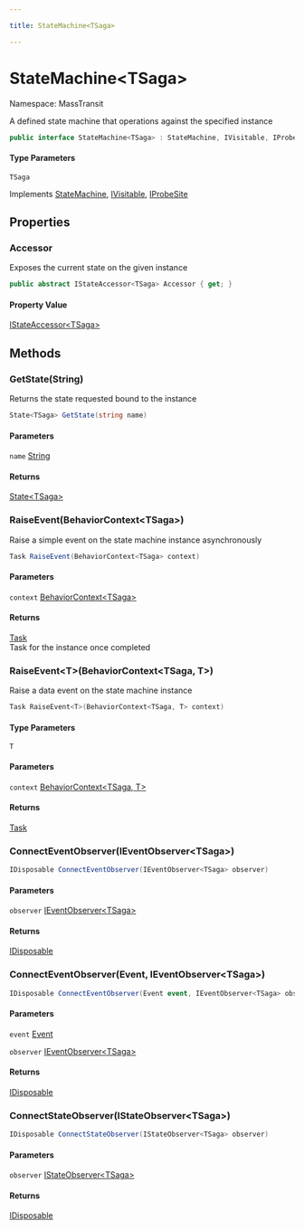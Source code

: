 ```yaml
---

title: StateMachine<TSaga>

---
```


# StateMachine\<TSaga\>

Namespace: MassTransit

A defined state machine that operations against the specified instance

```csharp
public interface StateMachine<TSaga> : StateMachine, IVisitable, IProbeSite
```

#### Type Parameters

`TSaga`<br/>

Implements [StateMachine](../masstransit/statemachine), [IVisitable](../masstransit/ivisitable), [IProbeSite](../masstransit/iprobesite)

## Properties

### **Accessor**

Exposes the current state on the given instance

```csharp
public abstract IStateAccessor<TSaga> Accessor { get; }
```

#### Property Value

[IStateAccessor\<TSaga\>](../masstransit/istateaccessor-1)<br/>

## Methods

### **GetState(String)**

Returns the state requested bound to the instance

```csharp
State<TSaga> GetState(string name)
```

#### Parameters

`name` [String](https://learn.microsoft.com/en-us/dotnet/api/system.string)<br/>

#### Returns

[State\<TSaga\>](../masstransit/state-1)<br/>

### **RaiseEvent(BehaviorContext\<TSaga\>)**

Raise a simple event on the state machine instance asynchronously

```csharp
Task RaiseEvent(BehaviorContext<TSaga> context)
```

#### Parameters

`context` [BehaviorContext\<TSaga\>](../masstransit/behaviorcontext-1)<br/>

#### Returns

[Task](https://learn.microsoft.com/en-us/dotnet/api/system.threading.tasks.task)<br/>
Task for the instance once completed

### **RaiseEvent\<T\>(BehaviorContext\<TSaga, T\>)**

Raise a data event on the state machine instance

```csharp
Task RaiseEvent<T>(BehaviorContext<TSaga, T> context)
```

#### Type Parameters

`T`<br/>

#### Parameters

`context` [BehaviorContext\<TSaga, T\>](../masstransit/behaviorcontext-2)<br/>

#### Returns

[Task](https://learn.microsoft.com/en-us/dotnet/api/system.threading.tasks.task)<br/>

### **ConnectEventObserver(IEventObserver\<TSaga\>)**

```csharp
IDisposable ConnectEventObserver(IEventObserver<TSaga> observer)
```

#### Parameters

`observer` [IEventObserver\<TSaga\>](../masstransit/ieventobserver-1)<br/>

#### Returns

[IDisposable](https://learn.microsoft.com/en-us/dotnet/api/system.idisposable)<br/>

### **ConnectEventObserver(Event, IEventObserver\<TSaga\>)**

```csharp
IDisposable ConnectEventObserver(Event event, IEventObserver<TSaga> observer)
```

#### Parameters

`event` [Event](../masstransit/event)<br/>

`observer` [IEventObserver\<TSaga\>](../masstransit/ieventobserver-1)<br/>

#### Returns

[IDisposable](https://learn.microsoft.com/en-us/dotnet/api/system.idisposable)<br/>

### **ConnectStateObserver(IStateObserver\<TSaga\>)**

```csharp
IDisposable ConnectStateObserver(IStateObserver<TSaga> observer)
```

#### Parameters

`observer` [IStateObserver\<TSaga\>](../masstransit/istateobserver-1)<br/>

#### Returns

[IDisposable](https://learn.microsoft.com/en-us/dotnet/api/system.idisposable)<br/>
